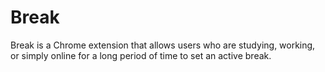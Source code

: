 # Break
Break is a Chrome extension that allows users who are studying, working, or simply online for a long period of time to set an active break.
